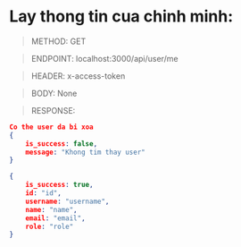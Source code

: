 # Lay thong tin cua chinh minh:

> METHOD: GET

> ENDPOINT: localhost:3000/api/user/me

> HEADER: x-access-token

> BODY: None

> RESPONSE:

```json
Co the user da bi xoa
{
    is_success: false,
    message: "Khong tim thay user"
}
```


```json
{
    is_success: true,
    id: "id",
    username: "username",
    name: "name",
    email: "email",
    role: "role"
}
```